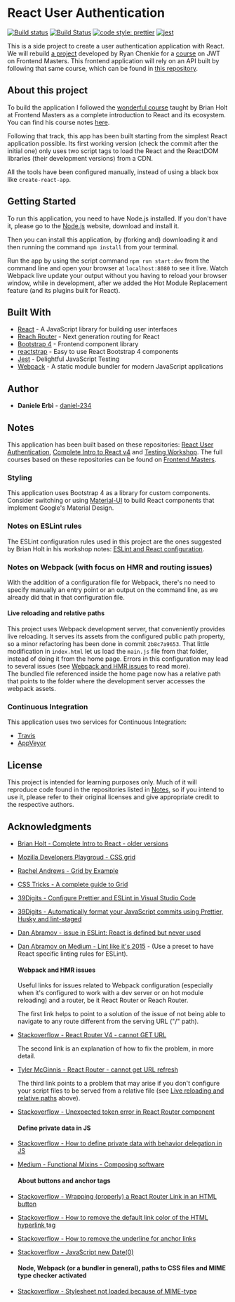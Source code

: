 # React User Authentication

[![Build status](https://ci.appveyor.com/api/projects/status/oeg89gldjylp73qc?svg=true)](https://ci.appveyor.com/project/daniel-234/react-user-authentication)
[![Build Status](https://travis-ci.com/daniel-234/react-user-authentication.svg?branch=master)](https://travis-ci.com/daniel-234/react-user-authentication)
[![code style: prettier](https://img.shields.io/badge/code_style-prettier-ff69b4.svg?style=flat-square)](https://github.com/prettier/prettier)
[![jest](https://jestjs.io/img/jest-badge.svg)](https://github.com/facebook/jest)

This is a side project to create a user authentication application with React. 
We will rebuild [a project](https://github.com/chenkie/react-user-authentication) developed by Ryan Chenkie for a [course](https://frontendmasters.com/courses/secure-auth-jwt/) on JWT on Frontend Masters. 
This frontend application will rely on an API built by following that same course, which can be found in [this repository](https://github.com/daniel-234/user-authentication-api). 

## About this project

To build the application I followed the [wonderful course](https://frontendmasters.com/courses/complete-react-v4/) taught by Brian Holt at Frontend Masters as a complete introduction to React and its ecosystem. You can find his course notes [here](https://btholt.github.io/complete-intro-to-react-v4/).

Following that track, this app has been built starting from the simplest React application possible. 
Its first working version (check the commit after the initial one) only uses two script tags to load the React and the ReactDOM libraries (their development versions) from a CDN. 

All the tools have been configured manually, instead of using a black box like `create-react-app`.

## Getting Started

To run this application, you need to have Node.js installed. If you don't have it, please go to the [Node.js](https://nodejs.org/en/) website, download and install it. 

Then you can install this application, by (forking and) downloading it and then running the command `npm install` from your terminal. 

Run the app by using the script command `npm run start:dev` from the command line and open your browser at `localhost:8080` to see it live. 
Watch Webpack live update your output without you having to reload your browser window, while in development, after we added the Hot Module Replacement feature (and its plugins built for React). 

## Built With

- [React](https://reactjs.org/) - A JavaScript library for building user interfaces
- [Reach Router](https://github.com/reach/router) - Next generation routing for React
- [Bootstrap 4](http://getbootstrap.com/) - Frontend component library
- [reactstrap](https://reactstrap.github.io/) - Easy to use React Bootstrap 4 components
- [Jest](https://jestjs.io/en/) - Delightful JavaScript Testing
- [Webpack](https://webpack.js.org/) - A static module bundler for modern JavaScript applications

## Author

- **Daniele Erbì** - [daniel-234](https://github.com/daniel-234)

## Notes

This application has been built based on these repositories: [React User Authentication](https://github.com/chenkie/react-user-authentication), [Complete Intro to React v4](https://btholt.github.io/complete-intro-to-react-v4/) and [Testing Workshop](https://github.com/kentcdodds/testing-workshop).
The full courses based on these repositories can be found on [Frontend Masters](https://frontendmasters.com/).

### Styling

This application uses Bootstrap 4 as a library for custom components. 
Consider switching or using [Material-UI](https://material-ui.com/) to build React components that implement Google's Material Design.

### Notes on ESLint rules

The ESLint configuration rules used in this project are the ones suggested by Brian Holt in his workshop notes: [ESLint and React configuration](https://btholt.github.io/complete-intro-to-react-v4/jsx/#eslint--react). 

### Notes on Webpack (with focus on HMR and routing issues)

With the addition of a configuration file for Webpack, there's no need to specify manually an entry point or an output on the command line, as we already did that in that configuration file. 

#### Live reloading and relative paths

This project uses Webpack development server, that conveniently provides live reloading. It serves its assets from the configured public path property, so a minor refactoring has been done in commit `2b8c7a9653`. 
That little modification in `index.html` let us load the `main.js` file from that folder, instead of doing it from the home page.
Errors in this configuration may lead to several issues (see [Webpack and HMR issues](#webpack-and-HMR-issues) to read more).  
The bundled file referenced inside the home page now has a relative path that points to the folder where the development server accesses the webpack assets. 

### Continuous Integration

This application uses two services for Continuous Integration:

 - [Travis](https://travis-ci.com/daniel-234/react-user-authentication)
 - [AppVeyor](https://ci.appveyor.com/project/daniel-234/user-authentication-api)

## License

This project is intended for learning purposes only. Much of it will reproduce code found in the repositories listed in [Notes](#notes), so if you intend to use it, please refer to their original licenses and give appropriate credit to the respective authors.

## Acknowledgments

- [Brian Holt - Complete Intro to React - older versions](https://btholt.github.io/complete-intro-to-react/)
- [Mozilla Developers Playgroud - CSS grid](https://mozilladevelopers.github.io/playground/css-grid)
- [Rachel Andrews - Grid by Example](https://gridbyexample.com/)
- [CSS Tricks - A complete guide to Grid](https://css-tricks.com/snippets/css/complete-guide-grid/)
- [39Digits - Configure Prettier and ESLint in Visual Studio Code](https://www.39digits.com/configure-prettier-and-eslint-in-visual-studio-code/)
- [39Digits - Automatically format your JavaScript commits using Prettier, Husky and lint-staged](https://www.39digits.com/automatically-format-your-javascript-commits-using-prettier-and-husky/)
- [Dan Abramov - issue in ESLint: React is defined but never used](https://github.com/babel/babel-eslint/issues/6)
- [Dan Abramov on Medium - Lint like it's 2015](https://medium.com/@dan_abramov/lint-like-it-s-2015-6987d44c5b48) - 
  (Use a preset to have React specific linting rules for ESLint). 
  
  #### Webpack and HMR issues

  Useful links for issues related to Webpack configuration (especially when it's configured to work with a dev server or on hot module reloading) and a router, be it React Router or Reach Router.

  The first link helps to point to a solution of the issue of not being able to navigate to any route different from the serving URL ("/" path).
- [Stackoverflow - React Router V4 - cannot GET URL](https://stackoverflow.com/questions/43209666/react-router-v4-cannot-get-url)

  The second link is an explanation of how to fix the problem, in more detail. 
- [Tyler McGinnis - React Router - cannot get URL refresh](https://tylermcginnis.com/react-router-cannot-get-url-refresh/)

  The third link points to a problem that may arise if you don't configure your script files to be served from a relative file (see [Live reloading and relative paths](#live-reloading-and-relative-paths) above). 
- [Stackoverflow - Unexpected token error in React Router component](https://stackoverflow.com/questions/29718481/unexpected-token-error-in-react-router-component)

  #### Define private data in JS

- [Stackoverflow - How to define private data with behavior delegation in JS](https://stackoverflow.com/questions/42611606/how-to-define-private-variables-with-behavior-delegation-oloo-in-js)
- [Medium - Functional Mixins - Composing software](https://medium.com/javascript-scene/functional-mixins-composing-software-ffb66d5e731c)

  #### About buttons and anchor tags

- [Stackoverflow - Wrapping (properly) a React Router Link in an HTML button](https://stackoverflow.com/questions/42463263/wrapping-a-react-router-link-in-an-html-button)
- [Stackoverflow - How to remove the default link color of the HTML hyperlink <a> tag](https://stackoverflow.com/questions/6722467/how-to-remove-the-default-link-color-of-the-html-hyperlink-a-tag)
- [Stackoverflow - How to remove the underline for anchor links](https://stackoverflow.com/questions/2041388/how-to-remove-the-underline-for-anchorslinks/29986654)

- [Stackoverflow - JavaScript new Date(0)](https://stackoverflow.com/questions/2604708/javascript-new-date0-class-shows-16-hours)

  #### Node, Webpack (or a bundler in general), paths to CSS files and MIME type checker activated
- [Stackoverflow - Stylesheet not loaded because of MIME-type](https://stackoverflow.com/questions/48248832/stylesheet-not-loaded-because-of-mime-type)